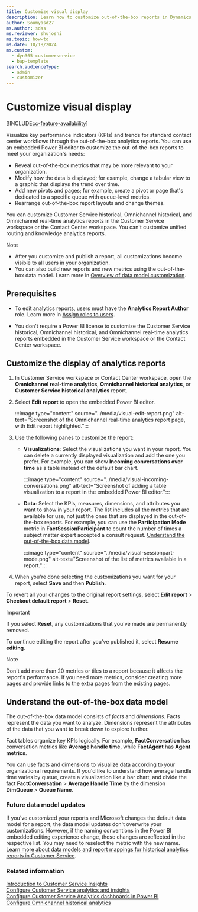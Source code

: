 ```yaml
---
title: Customize visual display
description: Learn how to customize out-of-the-box reports in Dynamics 365 Customer Service using the Power BI embedded editing experience.
author: Soumyasd27
ms.author: sdas
ms.reviewer: shujoshi
ms.topic: how-to
ms.date: 10/18/2024
ms.custom: 
  - dyn365-customerservice
  - bap-template
search.audienceType: 
  - admin
  - customizer
---
```


# Customize visual display

[!INCLUDE[cc-feature-availability](../../includes/cc-feature-availability.md)]

Visualize key performance indicators (KPIs) and trends for standard contact center workflows through the out-of-the-box analytics reports. You can use an embedded Power BI editor to customize the out-of-the-box reports to meet your organization's needs:

- Reveal out-of-the-box metrics that may be more relevant to your organization.
- Modify how the data is displayed; for example, change a tabular view to a graphic that displays the trend over time.
- Add new pivots and pages; for example, create a pivot or page that's dedicated to a specific queue with queue-level metrics.
- Rearrange out-of-the-box report layouts and change themes.

You can customize Customer Service historical, Omnichannel historical, and Omnichannel real-time analytics reports in the Customer Service workspace or the Contact Center workspace. You can't customize unified routing and knowledge analytics reports.

> [!NOTE]
> - After you customize and publish a report, all customizations become visible to all users in your organization.
> - You can also build new reports and new metrics using the out-of-the-box data model. Learn more in [Overview of data model customization](datamodel-overview.md).

## Prerequisites

- To edit analytics reports, users must have the **Analytics Report Author** role. Learn more in [Assign roles to users](../implement/add-users-assign-roles.md#assign-roles-to-users).

- You don't require a Power BI license to customize the Customer Service historical, Omnichannel historical, and Omnichannel real-time analytics reports embedded in the Customer Service workspace or the Contact Center workspace.

## Customize the display of analytics reports

1. In Customer Service workspace or Contact Center workspace, open the **Omnichannel real-time analytics**, **Omnichannel historical analytics**, or **Customer Service historical analytics** report.

1. Select **Edit report** to open the embedded Power BI editor.

    :::image type="content" source="../media/visual-edit-report.png" alt-text="Screenshot of the Omnichannel real-time analytics report page, with Edit report highlighted.":::

1. Use the following panes to customize the report:

   - **Visualizations**: Select the visualizations you want in your report. You can delete a currently displayed visualization and add the one you prefer. For example, you can show **Incoming conversations over time** as a table instead of the default bar chart.

      :::image type="content" source="../media/visual-incoming-conversations.png" alt-text="Screenshot of adding a table visualization to a report in the embedded Power BI editor.":::

   - **Data**: Select the KPIs, measures, dimensions, and attributes you want to show in your report. The list includes all the metrics that are available for use, not just the ones that are displayed in the out-of-the-box reports. For example, you can use the **Participation Mode** metric in **FactSessionParticipant** to count the number of times a subject matter expert accepted a consult request. [Understand the out-of-the-box data model](#understand-the-out-of-the-box-data-model).

      :::image type="content" source="../media/visual-sessionpart-mode.png" alt-text="Screenshot of the list of metrics available in a report.":::

1. When you're done selecting the customizations you want for your report, select **Save** and then **Publish**.

To revert all your changes to the original report settings, select **Edit report** > **Checkout default report** > **Reset**.

   > [!IMPORTANT]
   > If you select **Reset**, any customizations that you've made are permanently removed.

To continue editing the report after you've published it, select **Resume editing**.

> [!NOTE]
> Don't add more than 20 metrics or tiles to a report because it affects the report's performance. If you need more metrics, consider creating more pages and provide links to the extra pages from the existing pages.

## Understand the out-of-the-box data model

The out-of-the-box data model consists of *facts* and *dimensions*. Facts represent the data you want to analyze. Dimensions represent the attributes of the data that you want to break down to explore further.

Fact tables organize key KPIs logically. For example, **FactConversation** has conversation metrics like **Average handle time**, while **FactAgent** has **Agent metrics**.  

You can use facts and dimensions to visualize data according to your organizational requirements. If you'd like to understand how average handle time varies by queue, create a visualization like a bar chart, and divide the fact **FactConversation** > **Average Handle Time** by the dimension **DimQueue** > **Queue Name**.

### Future data model updates

If you've customized your reports and Microsoft changes the default data model for a report, the data model updates don't overwrite your customizations. However, if the naming conventions in the Power BI embedded editing experience change, those changes are reflected in the respective list. You may need to reselect the metric with the new name. [Learn more about data models and report mappings for historical analytics reports in Customer Service](oob-data-models.md#data-models-and-report-mappings-for-historical-analytics-reports-in-customer-service).

### Related information

[Introduction to Customer Service Insights](../implement/introduction-customer-service-analytics.md)  
[Configure Customer Service analytics and insights](../administer/configure-customer-service-analytics-insights-csh.md)  
[Configure Customer Service Analytics dashboards in Power BI](../implement/configure-customer-service-analytics-dashboard.md)  
[Configure Omnichannel historical analytics](../administer/oc-historical-analytics-reports.md)
